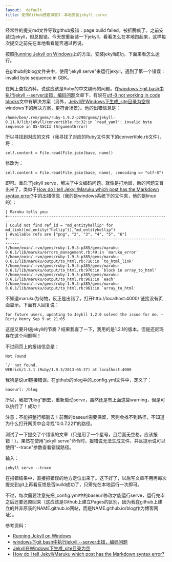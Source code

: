 ```yaml
---
layout:  default
title: 使用Github搭建博客3：本地安装jekyll serve
---
```

经常性的提交md文件导致github报错：page build failed。被折腾疯了。之前安装过jekyll，但总报错。今天想重新装一下jekyll，看看怎么在本地跑起来，这样每次提交之前先在本地看看能否通过再说。

按照[Running Jekyll on Windows](http://www.madhur.co.in/blog/2011/09/01/runningjekyllwindows.html)上的方法，安装jekyll成功。下面来看怎么运行。

在github的blog文件夹中，使用"jekyll serve"来运行jekyll，遇到了第一个错误：invalid byte sequence in GBK。

在网上查找资料，说这应该是Ruby的中文编码的问题。在[windows下git bash中执行jekyll --server出错，编码问题](http://www.oschina.net/question/129471_37163)文章下，有说在[utf-8 not working in code blocks](https://github.com/imathis/octopress/issues/232)文中有解决方案（另外，[Jekyll在Windows下生成_site目录为空](http://44ux.com/blog/2012/10/10/invalid-byte-sequence-in-gbk/)是windows下的解决方案，更符合场景）。他的出错信息是：

	/home/ben/.rvm/gems/ruby-1.9.2-p290/gems/jekyll-0.11.0/lib/jekyll/convertible.rb:32:in `read_yaml': invalid byte sequence in US-ASCII (ArgumentError)

所以寻找到对应的文件（我寻找了对应的Ruby文件夹下的convertible.rb文件），将：
	
	self.content = File.read(File.join(base, name))

修改为：

	self.content = File.read(File.join(base, name), :encoding => "utf-8")

即可。重启了jekyll serve，解决了中文编码问题。就像是打地鼠，新的问题又冒出来了。类似于[How do I tell Jekyll/Maruku which post has the Markdown syntax error?](http://stackoverflow.com/questions/14910400/how-do-i-tell-jekyll-maruku-which-post-has-the-markdown-syntax-error)中的出错信息（我的是windows系统下的文件夹，他的是linux的）：

	| Maruku tells you:
	+---------------------------------------------------------------------------
	| Could not find ref_id = "md_entityhellip" for md_link([md_entity("hellip")],"md_entityhellip")
	| Available refs are ["png", "2", "3", "4", "5", "6"]
	+---------------------------------------------------------------------------
	!/home/eoin/.rvm/gems/ruby-1.9.3-p385/gems/maruku-0.6.1/lib/maruku/errors_management.rb:49:in `maruku_error'
	!/home/eoin/.rvm/gems/ruby-1.9.3-p385/gems/maruku-0.6.1/lib/maruku/output/to_html.rb:716:in `to_html_link'
	!/home/eoin/.rvm/gems/ruby-1.9.3-p385/gems/maruku-0.6.1/lib/maruku/output/to_html.rb:970:in `block in array_to_html'
	!/home/eoin/.rvm/gems/ruby-1.9.3-p385/gems/maruku-0.6.1/lib/maruku/output/to_html.rb:961:in `each'
	!/home/eoin/.rvm/gems/ruby-1.9.3-p385/gems/maruku-0.6.1/lib/maruku/output/to_html.rb:961:in `array_to_html'

不知道maruku为何物，反正是出错了。打开http://localhost:4000/ 链接没有页面显示。下面有人回复说：

	for future users, updating to Jeykll 1.2.0 solved the issue for me. – Dirty Henry Sep 9 at 21:05

这是又要升级jekyll的节奏？结果我查了一下，我用的是1.2.1的版本。但是还尼玛存在这个问题啊！

不过网页上的报错信息是：

	Not Found

	`/' not found.
	WEBrick/1.3.1 (Ruby/1.9.3/2013-06-27) at localhost:4000

我猜是说url链接错误。在github的blog中的_config.yml文件中，定义了：
	
	baseurl: /blog

所以，我把“/blog”删去，重新启动serve，虽然还是有上面这些warning，但是可以执行了！成功！

注意：不能把整行都删去！前面的baseurl需要保留，否则会找不到路径，不知道为什么打开网页中会寻找“0.0.7.221”的路径。

测试了一下提交了个错误的文章（只是用了一个星号，且后面无空格。应该报错！）。果然在使用"jekyll serve"命令时，报错说无法生成文件，并且提示说可以使用"--trace"参数查看错误路径。

输入：

	jekyll serve --trace

在报错结果中，直接把错误的地方定位出来了。这下好了，以后写文章不用再每次提交到git上再看反馈是否build成功了，只需先在本地运行一次即可。

不过，每次需要注意先把_config.yml中的baseurl修改才能运行serve，运行完毕之后还要还原回来（这应该是Github上建立Pages的区别，因为我在github上建立的并非原装的NAME.github.io网站，而是NAME.github.io/blog作为博客网址）。

参考资料：
* [Running Jekyll on Windows](http://www.madhur.co.in/blog/2011/09/01/runningjekyllwindows.html)
* [windows下git bash中执行jekyll --server出错，编码问题](http://www.oschina.net/question/129471_37163)
* [Jekyll在Windows下生成_site目录为空](http://44ux.com/blog/2012/10/10/invalid-byte-sequence-in-gbk/)
* [How do I tell Jekyll/Maruku which post has the Markdown syntax error?](http://stackoverflow.com/questions/14910400/how-do-i-tell-jekyll-maruku-which-post-has-the-markdown-syntax-error)

